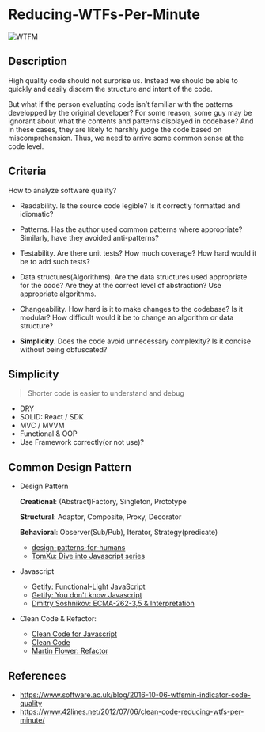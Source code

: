 # Reducing-WTFs-Per-Minute
![WTFM](http://www.osnews.com/images/comics/wtfm.jpg)


## Description
High quality code should not surprise us. Instead we should be able to quickly and easily discern the structure and intent of the code.

But what if the person evaluating code isn’t familiar with the patterns developped by the original developer? For some reason, some guy  may be ignorant about what the contents and patterns displayed in codebase? And in these cases, they are likely to harshly judge the code based on miscomprehension. Thus, we need to arrive some common sense at the code level. 


## Criteria
How to analyze software quality?

- Readability. 
Is the source code legible? Is it correctly formatted and idiomatic?

- Patterns. 
Has the author used common patterns where appropriate? Similarly, have they avoided anti-patterns?

- Testability. 
Are there unit tests? How much coverage? How hard would it be to add such tests?

- Data structures(Algorithms). 
Are the data structures used appropriate for the code? Are they at the correct level of abstraction? Use appropriate algorithms.

- Changeability. 
How hard is it to make changes to the codebase? Is it modular? How difficult would it be to change an algorithm or data structure?

- **Simplicity**.
Does the code avoid unnecessary complexity? Is it concise without being obfuscated?


## Simplicity
> Shorter code is easier to understand and debug

- DRY
- SOLID: React / SDK
- MVC / MVVM
- Functional & OOP
- Use Framework correctly(or not use)?


## Common Design Pattern

* Design Pattern
    
    **Creational**: (Abstract)Factory, Singleton, Prototype
    
    **Structural**: Adaptor, Composite, Proxy, Decorator
    
    **Behavioral**: Observer(Sub/Pub), Iterator, Strategy(predicate)

    - [design-patterns-for-humans](https://github.com/kamranahmedse/design-patterns-for-humans)
    - [TomXu: Dive into Javascript series](http://www.cnblogs.com/TomXu/archive/2011/12/15/2288411.html) 

* Javascript
    - [Getify: Functional-Light JavaScript](https://github.com/getify/Functional-Light-JS)
    - [Getify: You don't know Javascript](https://github.com/getify/You-Dont-Know-JS)
    - [Dmitry Soshnikov: ECMA-262-3,5 & Interpretation](http://dmitrysoshnikov.com/)

    
* Clean Code & Refactor:
    - [Clean Code for Javascript](https://github.com/ryanmcdermott/clean-code-javascript)
    - [Clean Code](https://www.amazon.com/Clean-Code-Handbook-Software-Craftsmanship/dp/0132350882)
    - [Martin Flower: Refactor](https://martinfowler.com/books/#refactoring)


## References
- https://www.software.ac.uk/blog/2016-10-06-wtfsmin-indicator-code-quality
- https://www.42lines.net/2012/07/06/clean-code-reducing-wtfs-per-minute/


